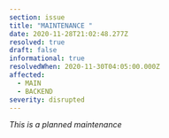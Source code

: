 ```yaml
---
section: issue
title: "MAINTENANCE "
date: 2020-11-28T21:02:48.277Z
resolved: true
draft: false
informational: true
resolvedWhen: 2020-11-30T04:05:00.000Z
affected:
  - MAIN
  - BACKEND
severity: disrupted
---
```

*This is a planned maintenance*